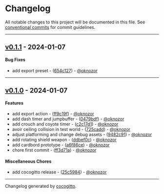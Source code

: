 # Changelog
All notable changes to this project will be documented in this file. See [conventional commits](https://www.conventionalcommits.org/) for commit guidelines.

- - -
## [v0.1.1](https://github.com/oknozor/BossRush2024/compare/v0.1.0..v0.1.1) - 2024-01-07
#### Bug Fixes
- add export preset - ([654c127](https://github.com/oknozor/BossRush2024/commit/654c1276c2b0e097b261eb20ee3e0c6c3ffdc4ac)) - [@oknozor](https://github.com/oknozor)

- - -

## [v0.1.0](https://github.com/oknozor/BossRush2024/compare/d4f83b2f294b1ec0e359479af01eea61de54258c..v0.1.0) - 2024-01-07
#### Features
- add export action - ([ff9c19f](https://github.com/oknozor/BossRush2024/commit/ff9c19f5004f54407a898f91f59bacfc36db7542)) - [@oknozor](https://github.com/oknozor)
- add dash timer and jumpbuffer - ([0479bdf](https://github.com/oknozor/BossRush2024/commit/0479bdfbacc8b0c69434b5d903b02ebe60d89f6d)) - [@oknozor](https://github.com/oknozor)
- add crouch and coyote timer - ([c2c17d1](https://github.com/oknozor/BossRush2024/commit/c2c17d1a1a91559b2f61fe52e1f7f5c2ed764f24)) - [@oknozor](https://github.com/oknozor)
- avoir ceiling collision in test world - ([725cadd](https://github.com/oknozor/BossRush2024/commit/725caddbc10c0b1b076d41283e35d0cd0f823392)) - [@oknozor](https://github.com/oknozor)
- adjust platforming and change debug assets - ([9482c91](https://github.com/oknozor/BossRush2024/commit/9482c91241cb68a2fd7a893322dccb5a35276e32)) - [@oknozor](https://github.com/oknozor)
- add rotating shield weapon - ([ddbef0c](https://github.com/oknozor/BossRush2024/commit/ddbef0c85645c435a6616b685a950c9560afeb6b)) - [@oknozor](https://github.com/oknozor)
- add cardbord prototype - ([a6f86ce](https://github.com/oknozor/BossRush2024/commit/a6f86ce524c17136ef8fa7cdda7750df033266bc)) - [@oknozor](https://github.com/oknozor)
- chore first commit - ([ff3d71a](https://github.com/oknozor/BossRush2024/commit/ff3d71ad3b1a21c3d80c4df903c0fcc322488343)) - [@oknozor](https://github.com/oknozor)
#### Miscellaneous Chores
- add cocogitto release - ([25c5984](https://github.com/oknozor/BossRush2024/commit/25c598481e39ffd1c80eb3438ffebc27eaa81020)) - [@oknozor](https://github.com/oknozor)

- - -

Changelog generated by [cocogitto](https://github.com/cocogitto/cocogitto).